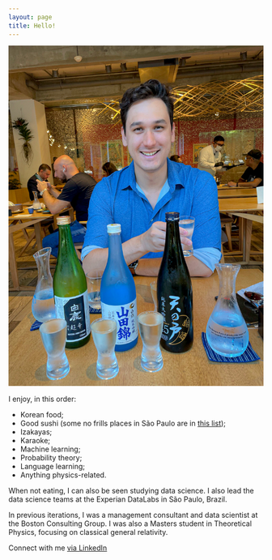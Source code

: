```yaml
---
layout: page
title: Hello!
---
```


![A picture of a happy man enjoying a tasting of sake (2022)](/assets/images/sake.jpg)

I enjoy, in this order:

* Korean food;
* Good sushi (some no frills places in São Paulo are in [this list](https://goo.gl/maps/UN1xBUHNq2rjaka99));
* Izakayas;
* Karaoke;
* Machine learning;
* Probability theory;
* Language learning;
* Anything physics-related.

When not eating, I can also be seen studying data science. I also lead the data science teams at the Experian DataLabs in São Paulo, Brazil.

In previous iterations, I was a management consultant and data scientist at the Boston Consulting Group. I was also a Masters student in Theoretical Physics, focusing on classical general relativity. 

Connect with me [via LinkedIn](https://www.linkedin.com/in/atmg92/)
